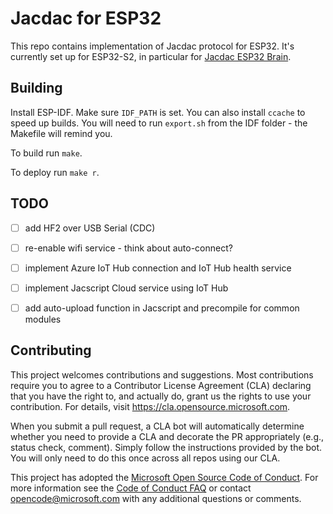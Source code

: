 # Jacdac for ESP32

This repo contains implementation of Jacdac protocol for ESP32.
It's currently set up for ESP32-S2, in particular for
[Jacdac ESP32 Brain](https://microsoft.github.io/jacdac-docs/devices/microsoft-research/jmbrainesp3248v03/).

## Building

Install ESP-IDF. Make sure `IDF_PATH` is set.
You can also install `ccache` to speed up builds.
You will need to run `export.sh` from the IDF folder - the Makefile will remind you.

To build run `make`.

To deploy run `make r`.

## TODO

* [ ] add HF2 over USB Serial (CDC)
* [ ] re-enable wifi service - think about auto-connect?
* [ ] implement Azure IoT Hub connection and IoT Hub health service
* [ ] implement Jacscript Cloud service using IoT Hub
* [ ] add auto-upload function in Jacscript and precompile for common modules


## Contributing

This project welcomes contributions and suggestions.  Most contributions require you to agree to a
Contributor License Agreement (CLA) declaring that you have the right to, and actually do, grant us
the rights to use your contribution. For details, visit https://cla.opensource.microsoft.com.

When you submit a pull request, a CLA bot will automatically determine whether you need to provide
a CLA and decorate the PR appropriately (e.g., status check, comment). Simply follow the instructions
provided by the bot. You will only need to do this once across all repos using our CLA.

This project has adopted the [Microsoft Open Source Code of Conduct](https://opensource.microsoft.com/codeofconduct/).
For more information see the [Code of Conduct FAQ](https://opensource.microsoft.com/codeofconduct/faq/) or
contact [opencode@microsoft.com](mailto:opencode@microsoft.com) with any additional questions or comments.
